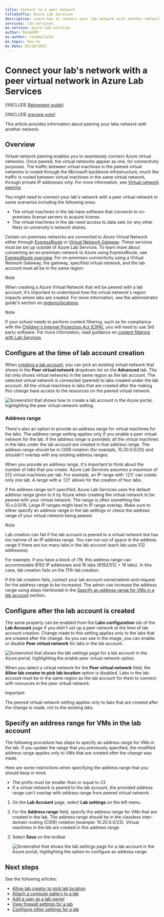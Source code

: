 ```yaml
---
title: Connect to a peer network
titleSuffix: Azure Lab Services
description: Learn how to connect your lab network with another network as a peer for lab accounts in Azure Lab Services. For example, connect your on-premises organization/university network with Lab's virtual network in Azure. 
services: lab-services
ms.service: azure-lab-services
author: RoseHJM
ms.author: rosemalcolm
ms.topic: how-to
ms.date: 03/28/2023
---
```


# Connect your lab's network with a peer virtual network in Azure Lab Services

[!INCLUDE [Retirement guide](./includes/retirement-banner.md)]

[!INCLUDE [preview note](./includes/lab-services-labaccount-focused-article.md)]

This article provides information about peering your labs network with another network.

## Overview

Virtual network peering enables you to seamlessly connect Azure virtual networks. Once peered, the virtual networks appear as one, for connectivity purposes. The traffic between virtual machines in the peered virtual networks is routed through the Microsoft backbone infrastructure, much like traffic is routed between virtual machines in the same virtual network, through private IP addresses only. For more information, see [Virtual network peering](../virtual-network/virtual-network-peering-overview.md).

You might need to connect your lab's network with a peer virtual network in some scenarios including the following ones:

- The virtual machines in the lab have software that connects to on-premises license servers to acquire license.
- The virtual machines in the lab need access to data sets (or any other files) on university's network shares.

Certain on-premises networks are connected to Azure Virtual Network either through [ExpressRoute](../expressroute/expressroute-introduction.md) or [Virtual Network Gateway](../vpn-gateway/vpn-gateway-about-vpngateways.md). These services must be set up outside of Azure Lab Services. To learn more about connecting an on-premises network to Azure using ExpressRoute, see [ExpressRoute overview](../expressroute/expressroute-introduction.md). For on-premises connectivity using a Virtual Network Gateway, the gateway, specified virtual network, and the lab account must all be in the same region.

> [!NOTE]
> When creating a Azure Virtual Network that will be peered with a lab account, it's important to understand how the virtual network's region impacts where labs are created. For more information, see the administrator guide's section on [regions/locations](./administrator-guide-1.md#regionslocations).

> [!NOTE]
> If your school needs to perform content filtering, such as for compliance with the [Children's Internet Protection Act (CIPA)](https://www.fcc.gov/consumers/guides/childrens-internet-protection-act), you will need to use 3rd party software. For more information, read guidance on [content filtering with Lab Services](./administrator-guide.md#content-filtering).

## Configure at the time of lab account creation

When [creating a lab account](how-to-create-lab-accounts.md), you can pick an existing virtual network that shows in the **Peer virtual network** dropdown list on the **Advanced** tab. The list only shows virtual networks in the same region as the lab account. The selected virtual network is connected (peered) to labs created under the lab account. All the virtual machines in labs that are created after the making this change have access to the resources on the peered virtual network.

![Screenshot that shows how to create a lab account in the Azure portal, highlighting the peer virtual network setting.](./media/how-to-connect-peer-virtual-network/select-vnet-to-peer.png)

### Address range

There's also an option to provide an address range for virtual machines for the labs. The address range setting applies only if you enable a peer virtual network for the lab. If the address range is provided, all the virtual machines in the labs under the lab account are created in that address range. The address range should be in CIDR notation (for example, 10.20.0.0/20) and shouldn't overlap with any existing address ranges.

When you provide an address range, it's important to think about the number of *labs* that you create. Azure Lab Services assumes a maximum of 512 virtual machines per lab. For example, an IP range with '/23' can create only one lab. A range with a '/21' allows for the creation of four labs.

If the address range isn't specified, Azure Lab Services uses the default address range given to it by Azure when creating the virtual network to be peered with your virtual network. The range is often something like 10.x.0.0/16. Large IP ranges might lead to IP range overlap. Make sure to either specify an address range in the lab settings or check the address range of your virtual network being peered.

> [!NOTE]
> Lab creation can fail if the lab account is peered to a virtual network but has too narrow of an IP address range. You can run out of space in the address range if there are too many labs in the lab account (each lab uses 512 addresses).
>
> For example, if you have a block of /19, this address range can accommodate 8192 IP addresses and 16 labs (8192/512 = 16 labs). In this case, lab creation fails on the 17th lab creation.
>
> If the lab creation fails, contact your lab account owner/admin and request for the address range to be increased. The admin can increase the address range using steps mentioned in the [Specify an address range for VMs in a lab account](#specify-an-address-range-for-vms-in-the-lab-account) section.

## Configure after the lab account is created

The same property can be enabled from the **Labs configuration** tab of the **Lab Account** page if you didn't set up a peer network at the time of lab account creation. Change made to this setting applies only to the labs that are created after the change. As you can see in the image, you can enable or disable **Peer virtual network** for labs in the lab account.

![Screenshot that shows the lab settings page for a lab account in the Azure portal, highlighting the enable peer virtual network option.](./media/how-to-connect-peer-virtual-network/select-vnet-to-peer-existing-lab.png)

When you select a virtual network for the **Peer virtual network** field, the **Allow lab creator to pick lab location** option is disabled. Labs in the lab account must be in the same region as the lab account for them to connect with resources in the peer virtual network.

> [!IMPORTANT]
> The peered virtual network setting applies only to labs that are created after the change is made, not to the existing labs.

## Specify an address range for VMs in the lab account

The following procedure has steps to specify an address range for VMs in the lab. If you update the range that you previously specified, the modified address range applies only to VMs that are created after the change was made.

Here are some restrictions when specifying the address range that you should keep in mind.

- The prefix must be smaller than or equal to 23.
- If a virtual network is peered to the lab account, the provided address range can't overlap with address range from peered virtual network.

1. On the **Lab Account** page, select **Lab settings** on the left menu.
2. For the **Address range** field, specify the address range for VMs that are created in the lab. The address range should be in the classless inter-domain routing (CIDR) notation (example: 10.20.0.0/23). Virtual machines in the lab are created in this address range.
3. Select **Save** on the toolbar

    ![Screenshot that shows the lab settings page for a lab account in the Azure portal, highlighting the option to configure an address range.](./media/how-to-manage-lab-accounts/labs-configuration-page-address-range.png)

## Next steps

See the following articles:

- [Allow lab creator to pick lab location](allow-lab-creator-pick-lab-location.md)
- [Attach a compute gallery to a lab](how-to-attach-detach-shared-image-gallery-1.md)
- [Add a user as a lab owner](how-to-add-user-lab-owner.md)
- [View firewall settings for a lab](how-to-configure-firewall-settings.md)
- [Configure other settings for a lab](how-to-configure-lab-accounts.md)
